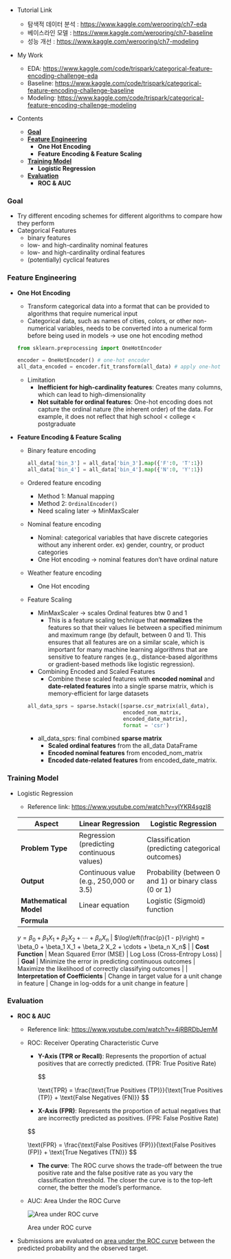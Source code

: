 - Tutorial Link
    - 탐색적 데이터 분석 : https://www.kaggle.com/werooring/ch7-eda
    - 베이스라인 모델 : https://www.kaggle.com/werooring/ch7-baseline
    - 성능 개선 : https://www.kaggle.com/werooring/ch7-modeling

- My Work
    - EDA: https://www.kaggle.com/code/trispark/categorical-feature-encoding-challenge-eda
    - Baseline: https://www.kaggle.com/code/trispark/categorical-feature-encoding-challenge-baseline
    - Modeling: https://www.kaggle.com/code/trispark/categorical-feature-encoding-challenge-modeling

- Contents
    - [**Goal**](https://www.notion.so/Categorical-Feature-Encoding-Challenge-b5a53838f6474fd9b46134f9c4e41457?pvs=21)
    - [**Feature Engineering**](https://www.notion.so/Categorical-Feature-Encoding-Challenge-b5a53838f6474fd9b46134f9c4e41457?pvs=21)
        - **One Hot Encoding**
        - **Feature Encoding & Feature Scaling**
    - [**Training Model**](https://www.notion.so/Categorical-Feature-Encoding-Challenge-b5a53838f6474fd9b46134f9c4e41457?pvs=21)
        - **Logistic Regression**
    - [**Evaluation**](https://www.notion.so/Categorical-Feature-Encoding-Challenge-b5a53838f6474fd9b46134f9c4e41457?pvs=21)
        - **ROC & AUC**

### Goal

- Try different encoding schemes for different algorithms to compare how they perform
- Categorical Features
    - binary features
    - low- and high-cardinality nominal features
    - low- and high-cardinality ordinal features
    - (potentially) cyclical features

### Feature Engineering

- **One Hot Encoding**
    - Transform categorical data into a format that can be provided to algorithms that require numerical input
    - Categorical data, such as names of cities, colors, or other non-numerical variables, needs to be converted into a numerical form before being used in models -> use one hot encoding method
    
    ```python
    from sklearn.preprocessing import OneHotEncoder
    
    encoder = OneHotEncoder() # one-hot encoder
    all_data_encoded = encoder.fit_transform(all_data) # apply one-hot encoding
    ```
    
    - Limitation
        - **Inefficient for high-cardinality features**: Creates many columns, which can lead to high-dimensionality
        - **Not suitable for ordinal features**: One-hot encoding does not capture the ordinal nature (the inherent order) of the data. For example, it does not reflect that high school < college < postgraduate
- **Feature Encoding & Feature Scaling**
    - Binary feature encoding
        
        ```python
        all_data['bin_3'] = all_data['bin_3'].map({'F':0, 'T':1})
        all_data['bin_4'] = all_data['bin_4'].map({'N':0, 'Y':1})
        ```
        
    - Ordered feature encoding
        - Method 1: Manual mapping
        - Method 2: `OrdinalEncoder()`
        - Need scaling later → MinMaxScaler
    - Nominal feature encoding
        - Nominal: categorical variables that have discrete categories without any inherent order. ex) gender, country, or product categories
        - One Hot encoding → nominal features don’t have ordinal nature
    - Weather feature encoding
        - One Hot encoding
    - Feature Scaling
        - MinMaxScaler → scales Ordinal features btw 0 and 1
            - This is a feature scaling technique that **normalizes** the features so that their values lie between a specified minimum and maximum range (by default, between 0 and 1). This ensures that all features are on a similar scale, which is important for many machine learning algorithms that are sensitive to feature ranges (e.g., distance-based algorithms or gradient-based methods like logistic regression).
        - Combining Encoded and Scaled Features
            - Combine these scaled features with **encoded nominal** and **date-related features** into a single sparse matrix, which is memory-efficient for large datasets
        
        ```python
        all_data_sprs = sparse.hstack([sparse.csr_matrix(all_data),
                                       encoded_nom_matrix,
                                       encoded_date_matrix],
                                       format = 'csr')
        ```
        
        - all_data_sprs: final combined **sparse matrix**
            - **Scaled ordinal features** from the all_data DataFrame
            - **Encoded nominal features** from encoded_nom_matrix
            - **Encoded date-related features** from encoded_date_matrix.

### Training Model

- Logistic Regression
    - Reference link: https://www.youtube.com/watch?v=yIYKR4sgzI8
    
    | Aspect | **Linear Regression** | **Logistic Regression** |
    | --- | --- | --- |
    | **Problem Type** | Regression (predicting continuous values) | Classification (predicting categorical outcomes) |
    | **Output** | Continuous value (e.g., 250,000 or 3.5) | Probability (between 0 and 1) or binary class (0 or 1) |
    | **Mathematical Model** | Linear equation | Logistic (Sigmoid) function |
    | **Formula** | 
    $y = \beta_0 + \beta_1 X_1 + \beta_2 X_2 + \cdots + \beta_n X_n$
     | 
    $\log\left(\frac{p}{1 - p}\right) = \beta_0 + \beta_1 X_1 + \beta_2 X_2 + \cdots + \beta_n X_n$
     |
    | **Cost Function** | Mean Squared Error (MSE) | Log Loss (Cross-Entropy Loss) |
    | **Goal** | Minimize the error in predicting continuous outcomes | Maximize the likelihood of correctly classifying outcomes |
    | **Interpretation of Coefficients** | Change in target value for a unit change in feature | Change in log-odds for a unit change in feature |

### Evaluation

- **ROC & AUC**
    - Reference link: https://www.youtube.com/watch?v=4jRBRDbJemM
    - ROC: Receiver Operating Characteristic Curve
        - **Y-Axis (TPR or Recall)**: Represents the proportion of actual positives that are correctly predicted. (TPR: True Positive Rate)
            
            $$
            
            \text{TPR} = \frac{\text{True Positives (TP)}}{\text{True Positives (TP)} + \text{False Negatives (FN)}}
            $$
            
        - **X-Axis (FPR)**: Represents the proportion of actual negatives that are incorrectly predicted as positives. (FPR: False Positive Rate)
        
        $$
        
        \text{FPR} = \frac{\text{False Positives (FP)}}{\text{False Positives (FP)} + \text{True Negatives (TN)}}
        $$
        
        - **The curve**: The ROC curve shows the trade-off between the true positive rate and the false positive rate as you vary the classification threshold. The closer the curve is to the top-left corner, the better the model’s performance.
    - AUC: Area Under the ROC Curve
        
        ![Area under ROC curve](https://prod-files-secure.s3.us-west-2.amazonaws.com/ea2456d4-7ebc-4f70-aed1-e0059ee53a3e/4350ac4f-9e05-409a-bc17-0dd8dabd87a5/Screenshot_2024-09-06_at_1.41.15_AM.png)
        
        Area under ROC curve
        
- Submissions are evaluated on [area under the ROC curve](http://en.wikipedia.org/wiki/Receiver_operating_characteristic) between the predicted probability and the observed target.
